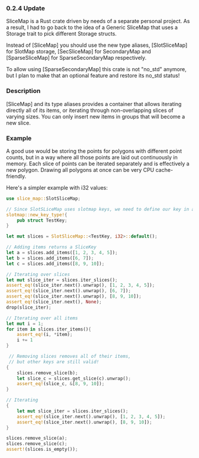 ### 0.2.4 Update

SliceMap is a Rust crate driven by needs of a separate personal project. As a result, I had to go back to the idea of a Generic SliceMap that uses a Storage trait to pick different Storage structs.

Instead of [SliceMap] you should use the new type aliases, [SlotSliceMap] for SlotMap storage, [SecSliceMap] for SecondaryMap and [SparseSliceMap] for SparseSecondaryMap respectively.

To allow using [SparseSecondaryMap] this crate is not "no_std" anymore, but I plan to make that an optional feature and restore its no_std status!

### Description

[SliceMap] and its type aliases provides a container that allows iterating directly all of its items, or iterating through non-overlapping slices of varying sizes. You can only insert new items in groups that will become a new slice.

### Example

A good use would be storing the points for polygons with different point counts, but in a way where all those points are laid out continuously in memory. Each slice of points can be iterated separately and is effectively a new polygon. Drawing all polygons at once can be very CPU cache-friendly.

Here's a simpler example with i32 values:

```rust
use slice_map::SlotSliceMap;

// Since SlotSLiceMap uses slotmap keys, we need to define our key in advance
slotmap::new_key_type!{
    pub struct TestKey;
}

let mut slices = SlotSliceMap::<TestKey, i32>::default();

// Adding items returns a SliceKey
let a = slices.add_items([1, 2, 3, 4, 5]);
let b = slices.add_items([6, 7]);
let c = slices.add_items([8, 9, 10]);

// Iterating over slices
let mut slice_iter = slices.iter_slices();
assert_eq!(slice_iter.next().unwrap(), [1, 2, 3, 4, 5]);
assert_eq!(slice_iter.next().unwrap(), [6, 7]);
assert_eq!(slice_iter.next().unwrap(), [8, 9, 10]);
assert_eq!(slice_iter.next(), None);
drop(slice_iter);

// Iterating over all items
let mut i = 1;
for item in slices.iter_items(){
    assert_eq!(i, *item);
    i += 1
}

 // Removing slices removes all of their items,
 // but other keys are still valid!
{
    slices.remove_slice(b);
    let slice_c = slices.get_slice(c).unwrap();
    assert_eq!(slice_c, &[8, 9, 10]);
}

// Iterating
{
    let mut slice_iter = slices.iter_slices();
    assert_eq!(slice_iter.next().unwrap(), [1, 2, 3, 4, 5]);
    assert_eq!(slice_iter.next().unwrap(), [8, 9, 10]);
}

slices.remove_slice(a);
slices.remove_slice(c);
assert!(slices.is_empty());
```
